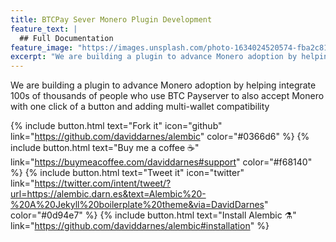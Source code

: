 ```yaml
---
title: BTCPay Sever Monero Plugin Development
feature_text: |
  ## Full Documentation 
feature_image: "https://images.unsplash.com/photo-1634024520574-fba2c8167232?q=80&w=1974&auto=format&fit=crop&ixlib=rb-4.1.0&ixid=M3wxMjA3fDB8MHxwaG90by1wYWdlfHx8fGVufDB8fHx8fA%3D%3D"
excerpt: "We are building a plugin to advance Monero adoption by helping integrate 100s of thousands of people who use BTC Payserver to also accept Monero with one click of a button and adding multi-wallet compatibility"
---
```


 We are building a plugin to advance Monero adoption by helping integrate 100s of thousands of people who use BTC Payserver to also accept Monero with one click of a button and adding multi-wallet compatibility

{% include button.html text="Fork it" icon="github" link="https://github.com/daviddarnes/alembic" color="#0366d6" %} {% include button.html text="Buy me a coffee ☕️" link="https://buymeacoffee.com/daviddarnes#support" color="#f68140" %} {% include button.html text="Tweet it" icon="twitter" link="https://twitter.com/intent/tweet/?url=https://alembic.darn.es&text=Alembic%20-%20A%20Jekyll%20boilerplate%20theme&via=DavidDarnes" color="#0d94e7" %} {% include button.html text="Install Alembic ⚗️" link="https://github.com/daviddarnes/alembic#installation" %}

